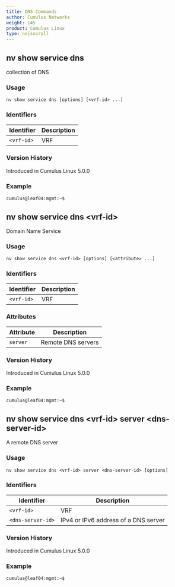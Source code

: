 ```yaml
---
title: DNS Commands
author: Cumulus Networks
weight: 145
product: Cumulus Linux
type: nojsscroll
---
```

## nv show service dns

collection of DNS

### Usage

`nv show service dns [options] [<vrf-id> ...]`

### Identifiers

| Identifier |  Description   |
| --------- | -------------- |
| `<vrf-id>` |    VRF |

### Version History

Introduced in Cumulus Linux 5.0.0

### Example

```
cumulus@leaf04:mgmt:~$ 
```

## nv show service dns \<vrf-id\>

Domain Name Service

### Usage

`nv show service dns <vrf-id> [options] [<attribute> ...]`

### Identifiers

| Identifier |  Description   |
| --------- | -------------- |
| `<vrf-id>` |    VRF |

### Attributes

| Attribute |  Description   |
| --------- | -------------- |
| `server` |   Remote DNS servers |

### Version History

Introduced in Cumulus Linux 5.0.0

### Example

```
cumulus@leaf04:mgmt:~$ 
```

## nv show service dns \<vrf-id\> server \<dns-server-id\>

A remote DNS server

### Usage

`nv show service dns <vrf-id> server <dns-server-id> [options]`

### Identifiers

| Identifier |  Description   |
| --------- | -------------- |
| `<vrf-id>` |    VRF |
| `<dns-server-id>`  | IPv4 or IPv6 address of a DNS server |

### Version History

Introduced in Cumulus Linux 5.0.0

### Example

```
cumulus@leaf04:mgmt:~$ 
```
